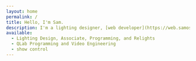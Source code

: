 ```yaml
---
layout: home 
permalink: / 
title: Hello, I'm Sam.
description: I'm a lighting designer, [web developer](https://web.samosborne.me), and biscuit enthusiast.
available:
  - Lighting Design, Associate, Programming, and Relights
  - QLab Programming and Video Engineering
  - show control
---
```



